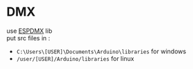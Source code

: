 # DMX

use [ESPDMX](https://github.com/Rickgg/ESP-Dmx) lib  
put src files in :

- ``C:\Users\[USER]\Documents\Arduino\libraries`` for windows
- ``/user/[USER]/Arduino/libraries`` for linux
